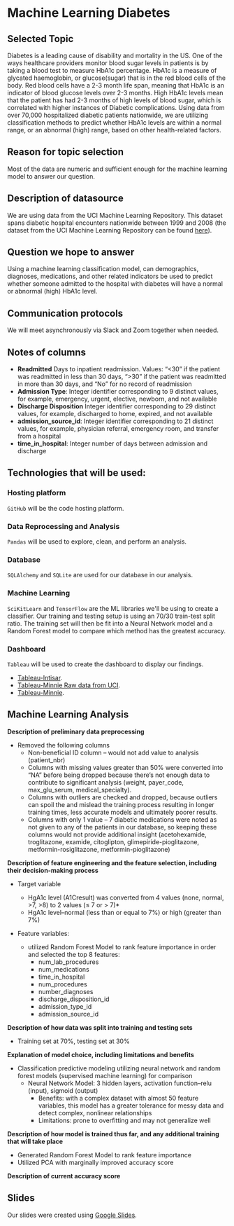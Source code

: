 # Machine Learning Diabetes

## Selected Topic

Diabetes is a leading cause of disability and mortality in the US. One of the ways healthcare providers monitor blood sugar levels in patients is by taking a blood test to measure HbA1c percentage. HbA1c is a measure of glycated haemoglobin, or glucose(sugar) that is in the red blood cells of the body. Red blood cells have a 2-3 month life span, meaning that HbA1c is an indicator of blood glucose levels over 2-3 months. High HbA1c levels mean that the patient has had 2-3 months of high levels of blood sugar, which is correlated with higher instances of Diabetic complications. Using data from over 70,000 hospitalized diabetic patients nationwide, we are utilizing classification methods to predict whether HbA1c levels are within a normal range, or an abnormal (high) range, based on other health-related factors.

## Reason for topic selection

Most of the data are numeric and sufficient enough for the machine learning model to answer our question.

## Description of datasource

We are using data from the UCI Machine Learning Repository. This dataset spans diabetic hospital encounters nationwide between 1999 and 2008 (the dataset from the UCI Machine Learning Repository can be found [here](https://archive.ics.uci.edu/ml/machine-learning-databases/00296/)).

## Question we hope to answer

Using a machine learning classification model, can demographics, diagnoses, medications, and other related indicators be used to predict whether someone admitted to the hospital with diabetes will have a normal or abnormal (high) HbA1c level. 

## Communication protocols

We will meet asynchronously via Slack and Zoom together when needed.


## Notes of columns
- **Readmitted** Days to inpatient readmission. Values: “<30” if the patient was readmitted in less than 30 days, “>30” if the patient was readmitted in more than 30 days, and “No” for no record of readmission
- **Admission Type**: Integer identifier corresponding to 9 distinct values, for example, emergency, urgent,
elective, newborn, and not available 
- **Discharge Disposition** Integer identifier corresponding to 29 distinct values, for example, discharged to
home, expired, and not available
- **admission_source_id**: Integer identifier corresponding to 21 distinct values, for example, physician referral,
emergency room, and transfer from a hospital 
- **time_in_hospital**: Integer number of days between admission and discharge 


## Technologies that will be used:
### Hosting platform
```GitHub``` will be the code hosting platform.
### Data Reprocessing and Analysis
```Pandas``` will be used to explore, clean, and perform an analysis. 
### Database
```SQLAlchemy``` and ```SQLite``` are used for our database in our analysis.
### Machine Learning
```SciKitLearn``` and ```TensorFlow``` are the ML libraries we'll be using to create a classifier. Our training and testing setup is using an 70/30 train-test split ratio. The training set will then be fit into a Neural Network model and a Random Forest model to compare which method has the greatest accuracy.
### Dashboard
```Tableau``` will be used to create the dashboard to display our findings. 
- [Tableau-Intisar](https://public.tableau.com/app/profile/intisar3500/viz/ML-DiabetesClassification/Dashboard1?publish=yes).
- [Tableau-Minnie Raw data from UCI](https://public.tableau.com/views/ML-DiabetesClassification_16447097191460/Raw_Visualizations?:language=en-US&publish=yes&:display_count=n&:origin=viz_share_link).
- [Tableau-Minnie](https://public.tableau.com/views/ML-Diabetes_A1MEtformin/Dashboard3?:language=en-US&publish=yes&:display_count=n&:origin=viz_share_link).

## Machine Learning Analysis

**Description of preliminary data preprocessing**
- Removed the following columns
  - Non-beneficial ID column – would not add value to analysis (patient_nbr)
  - Columns with missing values greater than 50% were converted into “NA” before being dropped because there’s not enough data to contribute to significant analysis (weight, payer_code, max_glu_serum, medical_specialty).
  - Columns with outliers are checked and dropped, because outliers can spoil the and mislead the training process resulting in longer training times, less accurate models and ultimately poorer results. 
  - Columns with only 1 value – 7 diabetic medications were noted as not given to any of the patients in our database, so keeping these columns would not provide additional insight (acetohexamide, troglitazone, examide, citoglipton, glimepiride-pioglitazone, metformin-rosiglitazone, metformin-pioglitazone)

**Description of feature engineering and the feature selection, including their decision-making process**
- Target variable
  - HgA1c level (A1Cresult) was converted from 4 values (none, normal, >7, >8) to 2 values (≤ 7 or > 7)*
  - HgA1c level–normal (less than or equal to 7%) or high (greater than 7%)

- Feature variables: 
  - utilized Random Forest Model to rank feature importance in order and selected the top 8 features:
    - num_lab_procedures
    - num_medications	
    - time_in_hospital	
    - num_procedures	
    - number_diagnoses	
    - discharge_disposition_id	
    - admission_type_id	
    - admission_source_id

**Description of how data was split into training and testing sets**
- Training set at 70%, testing set at 30%

**Explanation of model choice, including limitations and benefits**
- Classification predictive modeling utilizing neural network and random forest models (supervised machine learning) for comparison
  - Neural Network Model: 3 hidden layers, activation function–relu (input), sigmoid (output)
    - Benefits: with a complex dataset with almost 50 feature variables, this model has a greater tolerance for messy data and detect complex, nonlinear relationships
    - Limitations: prone to overfitting and may not generalize well

**Description of how model is trained thus far, and any additional training that will take place**
- Generated Random Forest Model to rank feature importance
- Utilized PCA with marginally improved accuracy score

**Description of current accuracy score**


## Slides
Our slides were created using [Google Slides](https://docs.google.com/presentation/d/1W2DfvjoKXET1t2AdzyoIjnP3BIkupiBVizmdS_L6_j0/edit?usp=sharing).
